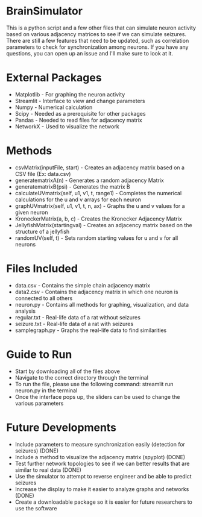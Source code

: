 # BrainSimulator
This is a python script and a few other files that can simulate neuron activity based on various adjacency matrices to see if we can simulate seizures. There are still a few features that need to be updated, such as correlation parameters to check for synchronization among neurons. If you have any questions, you can open up an issue and I'll make sure to look at it.

# External Packages
- Matplotlib - For graphing the neuron activity
- Streamlit - Interface to view and change parameters
- Numpy - Numerical calculation
- Scipy - Needed as a prerequisite for other packages
- Pandas - Needed to read files for adjacency matrix
- NetworkX - Used to visualize the network

# Methods
- csvMatrix(inputFile, start) - Creates an adjacency matrix based on a CSV file (Ex: data.csv)
- generatematrixA(n) - Generates a random adjacency Matrix
- generatematrixB(psi) - Generates the matrix B
- calculateUVmatrix(self, u1, v1, t, range1) - Completes the numerical calculations for the u and v arrays for each neuron
- graphUVmatrix(self, u1, v1, t, n, ax) - Graphs the u and v values for a given neuron
- KroneckerMatrix(a, b, c) - Creates the Kronecker Adjacency Matrix
- JellyfishMatrix(startingval) - Creates an adjacency matrix based on the structure of a jellyfish
- randomUV(self, t) - Sets random starting values for u and v for all neurons

# Files Included 
- data.csv - Contains the simple chain adjacency matrix
- data2.csv - Contains the adjacency matrix in which one neuron is connected to all others
- neuron.py - Contains all methods for graphing, visualization, and data analysis
- regular.txt - Real-life data of a rat without seizures
- seizure.txt - Real-life data of a rat with seizures
- samplegraph.py - Graphs the real-life data to find similarities

# Guide to Run
- Start by downloading all of the files above
- Navigate to the correct directory through the terminal
- To run the file, please use the following command: streamlit run neuron.py in the terminal
- Once the interface pops up, the sliders can be used to change the various parameters

# Future Developments
- Include parameters to measure synchronization easily (detection for seizures) (DONE)
- Include a method to visualize the adjacency matrix (spyplot) (DONE)
- Test further network topologies to see if we can better results that are similar to real data (DONE)
- Use the simulator to attempt to reverse engineer and be able to predict seizures
- Increase the display to make it easier to analyze graphs and networks (DONE)
- Create a downloadable package so it is easier for future researchers to use the software

